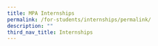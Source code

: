 ```yaml
---
title: MPA Internships
permalink: /for-students/internships/permalink/
description: ""
third_nav_title: Internships
---
```

